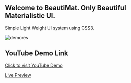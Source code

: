 ## Welcome to BeautiMat. Only Beautiful Materialistic UI.
<p>
Simple Light Weight UI system using CSS3.
</p>

![demores](https://cloud.githubusercontent.com/assets/12299906/13553101/bfb931b0-e3a2-11e5-98ec-907915ec6810.JPG)


## YouTube Demo Link
<a href="https://www.youtube.com/watch?v=g0D6Gphf3T0">Click to visit YouTube Demo</a>

<a href="https://sandeep1995.github.io">Live Preview</a>
